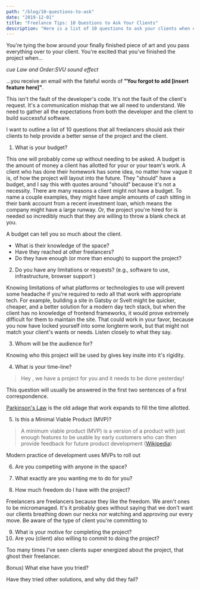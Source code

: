 ```yaml
---
path: "/blog/10-questions-to-ask"
date: "2019-12-01"
title: "Freelance Tips: 10 Questions to Ask Your Clients"
description: "Here is a list of 10 questions to ask your clients when developing software."
---
```


You're tying the bow around your finally finished piece of art and you pass
everything over to your client. You're excited that you've finished the project
when...

*cue Law and Order:SVU sound effect*

...you receive an email with the fateful words of
**"You forgot to add [insert feature here]"**.

This isn't the fault of the developer's code. It's not the fault of the client's
request. It's a communication mishap that we all need to understand.  We need to
gather all the expectations from both the developer and the client to build
successful software.

I want to outline a list of 10 questions that all freelancers should ask their
clients to help provide a better sense of the project and the client.

1) What is your budget?

This one will probably come up without needing to be asked. A budget is the amount
of money a client has allotted for your or your team's work. A client who
has done their homework has some idea, no matter how vague it is, of how the
project will layout into the future. They "should" have a budget, and I say this
with quotes around "should" because it's not a necessity. There are many reasons
a client might not have a budget. To name a couple examples, they might have
ample amounts of cash sitting in their bank account from a recent investment
loan, which means the company might have a large runway. Or, the project you're
hired for is needed so incredibly much that they are willing to throw a blank
check at you.

A budget can tell you so much about the client.
- What is their knowledge of the space?
- Have they reached at other freelancers?
- Do they have enough (or more than enough) to support the project?

2) Do you have any limitations or requests? (e.g., software to use, infrastructure, browser support )

Knowing limitations of what platforms or technologies to use will prevent some headache
if you're required to redo all that work with appropriate tech.
For example, building a site in Gatsby or Svelt might be quicker, cheaper, and
a better solution for a modern day tech stack, but when the client has no
knowledge of frontend frameworks, it would prove extremely difficult for them
to maintain the site. That could work in your favor, because you now have locked
yourself into some longterm work, but that might not match your client's wants
or needs. Listen closely to what they say.

3) Whom will be the audience for?

Knowing who this project will be used by gives key insite into it's rigidity.

4) What is your time-line?

> Hey <insert-name-here>, we have a project for you and it needs to be done yesterday!

This question will usually be answered in the first two sentences of a first
correspondence.

[Parkinson's Law](https://en.wikipedia.org/wiki/Parkinson%27s_law) is the old
adage that work expands to fill the time allotted.


5) Is this a Minimal Viable Product (MVP)?

> A minimum viable product (MVP) is a version of a product with just enough
features to be usable by early customers who can then provide feedback for
future product development ([Wikipedia](https://en.wikipedia.org/wiki/Minimum_viable_product))

Modern practice of development uses MVPs to roll out 

6) Are you competing with anyone in the space?

7) What exactly are you wanting me to do for you?


8) How much freedom do I have with the project?

Freelancers are freelancers because they like the freedom. We aren't ones to be
micromanaged. It's it probably goes without saying that we don't want our
clients breathing down our necks nor watching and approving our every move.
Be aware of the type of client you're committing to 

9) What is your motive for completing the project?
10) Are you (client) also willing to commit to doing the project?

Too many times I've seen clients super energized about the project, that ghost
their freelancer.


Bonus) What else have you tried?

Have they tried other solutions, and why did they fail?
